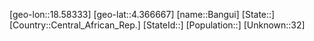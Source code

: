 ﻿---
location: [4.366667,18.58333]
type: City
tags:
- geo/City


SpocWebEntityId: 35916
isDeleted: false
confidential: public

---
[geo-lon::18.58333]
[geo-lat::4.366667]
[name::Bangui]
[State::]
[Country::Central_African_Rep.]
[StateId::]
[Population::]
[Unknown::32]

